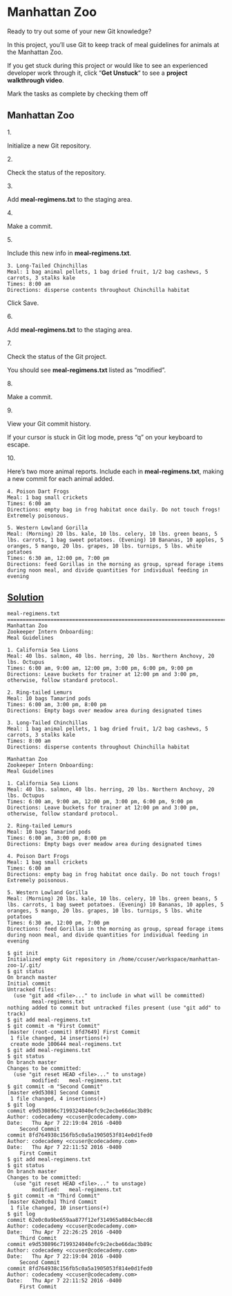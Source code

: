 # Manhattan Zoo

Ready to try out some of your new Git knowledge?

In this project, you’ll use Git to keep track of meal guidelines for
animals at the Manhattan Zoo.

If you get stuck during this project or would like to see an experienced
developer work through it, click “**Get Unstuck**“ to see a **project
walkthrough video**.



Mark the tasks as complete by checking them off

## Manhattan Zoo

1\.

Initialize a new Git repository.

2\.

Check the status of the repository.

3\.

Add **meal-regimens.txt** to the staging area.

4\.

Make a commit.

5\.

Include this new info in **meal-regimens.txt**.

``` git
3. Long-Tailed Chinchillas
Meal: 1 bag animal pellets, 1 bag dried fruit, 1/2 bag cashews, 5 carrots, 3 stalks kale
Times: 8:00 am
Directions: disperse contents throughout Chinchilla habitat
```

Click Save.

6\.

Add **meal-regimens.txt** to the staging area.

7\.

Check the status of the Git project.

You should see **meal-regimens.txt** listed as “modified”.

8\.

Make a commit.

9\.

View your Git commit history.

If your cursor is stuck in Git log mode, press “q” on your keyboard to
escape.

10\.

Here’s two more animal reports. Include each in **meal-regimens.txt**,
making a new commit for each animal added.

``` git
4. Poison Dart Frogs
Meal: 1 bag small crickets
Times: 6:00 am
Directions: empty bag in frog habitat once daily. Do not touch frogs! Extremely poisonous.
 
5. Western Lowland Gorilla
Meal: (Morning) 20 lbs. kale, 10 lbs. celery, 10 lbs. green beans, 5 lbs. carrots, 1 bag sweet potatoes. (Evening) 10 Bananas, 10 apples, 5 oranges, 5 mango, 20 lbs. grapes, 10 lbs. turnips, 5 lbs. white potatoes
Times: 6:30 am, 12:00 pm, 7:00 pm
Directions: feed Gorillas in the morning as group, spread forage items during noon meal, and divide quantities for individual feeding in evening
```

## [Solution](manhattan-zoo.txt)

    meal-regimens.txt
    ========================================================================
    Manhattan Zoo
    Zookeeper Intern Onboarding:
    Meal Guidelines

    1. California Sea Lions
    Meal: 40 lbs. salmon, 40 lbs. herring, 20 lbs. Northern Anchovy, 20 lbs. Octupus
    Times: 6:00 am, 9:00 am, 12:00 pm, 3:00 pm, 6:00 pm, 9:00 pm
    Directions: Leave buckets for trainer at 12:00 pm and 3:00 pm, otherwise, follow standard protocol.

    2. Ring-tailed Lemurs
    Meal: 10 bags Tamarind pods
    Times: 6:00 am, 3:00 pm, 8:00 pm
    Directions: Empty bags over meadow area during designated times

    3. Long-Tailed Chinchillas
    Meal: 1 bag animal pellets, 1 bag dried fruit, 1/2 bag cashews, 5 carrots, 3 stalks kale
    Times: 8:00 am
    Directions: disperse contents throughout Chinchilla habitat

    Manhattan Zoo
    Zookeeper Intern Onboarding:
    Meal Guidelines

    1. California Sea Lions
    Meal: 40 lbs. salmon, 40 lbs. herring, 20 lbs. Northern Anchovy, 20 lbs. Octupus
    Times: 6:00 am, 9:00 am, 12:00 pm, 3:00 pm, 6:00 pm, 9:00 pm
    Directions: Leave buckets for trainer at 12:00 pm and 3:00 pm, otherwise, follow standard protocol.

    2. Ring-tailed Lemurs
    Meal: 10 bags Tamarind pods
    Times: 6:00 am, 3:00 pm, 8:00 pm
    Directions: Empty bags over meadow area during designated times

    4. Poison Dart Frogs
    Meal: 1 bag small crickets
    Times: 6:00 am
    Directions: empty bag in frog habitat once daily. Do not touch frogs! Extremely poisonous.

    5. Western Lowland Gorilla
    Meal: (Morning) 20 lbs. kale, 10 lbs. celery, 10 lbs. green beans, 5 lbs. carrots, 1 bag sweet potatoes. (Evening) 10 Bananas, 10 apples, 5 oranges, 5 mango, 20 lbs. grapes, 10 lbs. turnips, 5 lbs. white potatoes
    Times: 6:30 am, 12:00 pm, 7:00 pm
    Directions: feed Gorillas in the morning as group, spread forage items during noon meal, and divide quantities for individual feeding in evening

``` git
$ git init
Initialized empty Git repository in /home/ccuser/workspace/manhattan-zoo-1/.git/  
$ git status                                   
On branch master                                                                         
Initial commit                                                                               
Untracked files:                               
  (use "git add <file>..." to include in what will be committed)                                                                            
        meal-regimens.txt                                                                    
nothing added to commit but untracked files present (use "git add" to track)
$ git add meal-regimens.txt
$ git commit -m "First Commit"                 
[master (root-commit) 8fd7649] First Commit    
 1 file changed, 14 insertions(+)              
 create mode 100644 meal-regimens.txt 
$ git add meal-regimens.txt
$ git status                                   
On branch master                               
Changes to be committed:                       
  (use "git reset HEAD <file>..." to unstage)                                         
        modified:   meal-regimens.txt 
$ git commit -m "Second Commit"                                         
[master e9d5308] Second Commit                 
 1 file changed, 4 insertions(+)               
$ git log                                      
commit e9d530896c7199324040efc9c2ecbe66dac3b89c
Author: codecademy <ccuser@codecademy.com>     
Date:   Thu Apr 7 22:19:04 2016 -0400                                          
    Second Commit                                                                         
commit 8fd764938c156fb5c0a5a1905053f814e0d1fed0
Author: codecademy <ccuser@codecademy.com>     
Date:   Thu Apr 7 22:11:52 2016 -0400                                                        
    First Commit 
$ git add meal-regimens.txt                    
$ git status                                   
On branch master                               
Changes to be committed:                       
  (use "git reset HEAD <file>..." to unstage)                                             
        modified:   meal-regimens.txt                                                        
$ git commit -m "Third Commit"                 
[master 62e0c0a] Third Commit                  
 1 file changed, 10 insertions(+)              
$ git log                                      
commit 62e0c0a9be659aa877f12ef314965a084cb4ecd8
Author: codecademy <ccuser@codecademy.com>     
Date:   Thu Apr 7 22:26:25 2016 -0400                                                        
    Third Commit                                                                           
commit e9d530896c7199324040efc9c2ecbe66dac3b89c
Author: codecademy <ccuser@codecademy.com>     
Date:   Thu Apr 7 22:19:04 2016 -0400                                                       
    Second Commit                                                                            
commit 8fd764938c156fb5c0a5a1905053f814e0d1fed0
Author: codecademy <ccuser@codecademy.com>     
Date:   Thu Apr 7 22:11:52 2016 -0400                                                        
    First Commit    
```
